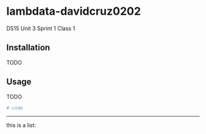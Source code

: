 # lambdata-davidcruz0202
DS15 Unit 3 Sprint 1 Class 1

## Installation

TODO

## Usage

TODO

```py
# code
```
<hr>

this is a list: